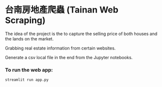 # 台南房地產爬蟲 (Tainan Web Scraping)

The idea of the project is the to capture the selling price of both houses and the lands on the market.

Grabbing real estate information from certain websites.

Generate a csv local file in the end from the Jupyter notebooks.

### To run the web app:

`streamlit run app.py`